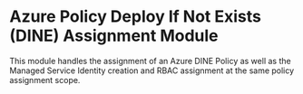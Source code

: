 # Azure Policy Deploy If Not Exists (DINE) Assignment Module

This module handles the assignment of an Azure DINE Policy as well as the Managed Service Identity creation and RBAC assignment at the same policy assignment scope.